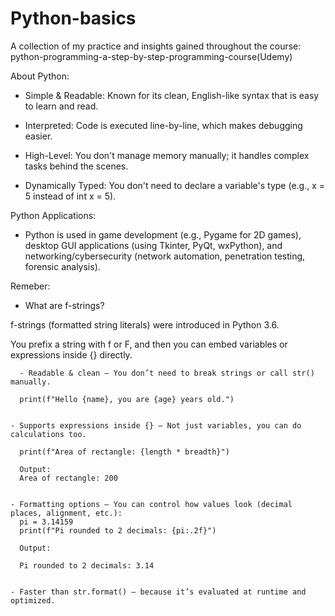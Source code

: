 # Python-basics
A collection of my practice and insights gained throughout the course: python-programming-a-step-by-step-programming-course(Udemy)

About Python:
- Simple & Readable: Known for its clean, English-like syntax that is easy to learn and read.

- Interpreted: Code is executed line-by-line, which makes debugging easier.

- High-Level: You don't manage memory manually; it handles complex tasks behind the scenes.

- Dynamically Typed: You don't need to declare a variable's type (e.g., x = 5 instead of int x = 5).

Python Applications:
- Python is used in game development (e.g., Pygame for 2D games), desktop GUI applications (using Tkinter, PyQt, wxPython), and networking/cybersecurity (network automation, penetration testing, forensic analysis).

Remeber:
- What are f-strings?
  
f-strings (formatted string literals) were introduced in Python 3.6.

You prefix a string with f or F, and then you can embed variables or expressions inside {} directly.

      - Readable & clean – You don’t need to break strings or call str() manually.
  
      print(f"Hello {name}, you are {age} years old.")
  
  
    - Supports expressions inside {} – Not just variables, you can do calculations too.
  
      print(f"Area of rectangle: {length * breadth}")
  
      Output:
      Area of rectangle: 200
  
  
    - Formatting options – You can control how values look (decimal places, alignment, etc.):
      pi = 3.14159
      print(f"Pi rounded to 2 decimals: {pi:.2f}")
  
      Output:
  
      Pi rounded to 2 decimals: 3.14
  
  
    - Faster than str.format() – because it’s evaluated at runtime and optimized.
